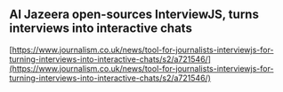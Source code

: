 ## Al Jazeera open-sources InterviewJS, turns interviews into interactive chats
  
  [https://www.journalism.co.uk/news/tool-for-journalists-interviewjs-for-turning-interviews-into-interactive-chats/s2/a721546/](https://www.journalism.co.uk/news/tool-for-journalists-interviewjs-for-turning-interviews-into-interactive-chats/s2/a721546/)
